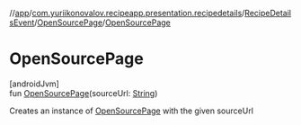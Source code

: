 //[app](../../../../index.md)/[com.yuriikonovalov.recipeapp.presentation.recipedetails](../../index.md)/[RecipeDetailsEvent](../index.md)/[OpenSourcePage](index.md)/[OpenSourcePage](-open-source-page.md)

# OpenSourcePage

[androidJvm]\
fun [OpenSourcePage](-open-source-page.md)(sourceUrl: [String](https://kotlinlang.org/api/latest/jvm/stdlib/kotlin/-string/index.html))

Creates an instance of [OpenSourcePage](index.md) with the given sourceUrl

